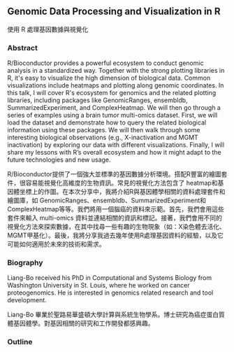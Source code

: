 ## Genomic Data Processing and Visualization in R
使用 R 處理基因數據與視覺化

### Abstract
R/Bioconductor provides a powerful ecosystem to conduct genomic analysis in a standardized way. Together with the strong plotting libraries in R, it's easy to visualize the high dimension of biological data. Common visualizations include heatmaps and plotting along genomic coordinates. In this talk, I will cover R's ecosystem for genomics and the related plotting libraries, including packages like GenomicRanges, ensembldb, SummarizedExperiment, and ComplexHeatmap. We will then go through a series of examples using a brain tumor multi-omics dataset. First, we will load the dataset and demonstrate how to query the related biological information using these packages. We will then walk through some interesting biological observations (e.g., X-inactivation and MGMT inactivation) by exploring our data with different visualizations. Finally, I will share my lessons with R’s overall ecosystem and how it might adapt to the future technologies and new usage.

R/Bioconductor提供了一個強大並標準的基因數據分析環境。搭配R豐富的繪圖套件，很容易能視覺化高維度的生物資訊。常見的視覺化方法包含了 heatmap和基因體坐標上的作圖。在本次分享中，我將介紹R與基因體學相關的資料處理套件和繪圖庫，如 GenomicRanges、ensembldb、SummarizedExperiment和ComplexHeatmap等等。我們將用一個腦癌的資料來示範。首先，我們會用這些套件來輸入 multi-omics 資料並連結相關的資訊和標記。接著，我們會用不同的視覺化方法來探索數據，在其中找尋一些有趣的生物現象（如：X染色體去活化、MGMT甲基化）。最後，我將分享我過去幾年使用R處理基因資料的經驗，以及它可能如何適用於未來的技術和需求。


### Biography
Liang-Bo received his PhD in Computational and Systems Biology from Washington University in St. Louis, where he worked on cancer proteogenomics. He is interested in genomics related research and tool development.

Liang-Bo 畢業於聖路易華盛頓大學計算與系統生物學系。博士研究為癌症蛋白質體基因體學。對基因相關的研究和工作開發都感興趣。


### Outline
